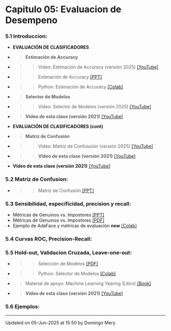 
# Capitulo 05: Evaluacion de Desempeno
### 5.1 Introduccion:
* **EVALUACIÓN DE CLASIFICADORES** 
* > **Estimación de Accuracy** 
* >> Video: Estimación de Accuracy (versión 2025) [[YouTube]](https://youtu.be/iyublV0mt8g)
* >> Estimación de Accuracy [[PPT]](https://github.com/domingomery/patrones/blob/master/clases/Cap05_Evaluacion/presentations/PAT05_AccuracyEstimation.pptx)
* >> Python: Estimación de Accuracy [[Colab]](https://drive.google.com/file/d/1-Lj0ggk6ERQnbDu7gV2DQ3n9zdV8W0Yf/view?usp=sharing)
* > **Selector de Modelos** 
* >> Video: Selector de Modelos (versión 2025) [[YouTube]](https://youtu.be/aiTFYUBo8IE)
* > **Video de esta clase (versión 2021)** [[YouTube]](https://youtu.be/zxYwNPLHWuw)
* **EVALUACIÓN DE CLASIFICADORES (cont)** 
* > **Matriz de Confusión** 
* >> Video: Matriz de Confusuión (versión 2025) [[YouTube]](https://youtu.be/eM7wq1B7ubw)
* >> **Video de esta clase (versión 2021)** [[YouTube]](https://youtu.be/TlrNzh-vghM)
* **Video de esta clase (versión 2021)** [[YouTube]](https://youtu.be/Md_eY5twq9c)
### 5.2 Matriz de Confusion:
* >> Matriz de Confusión [[PPT]](https://github.com/domingomery/patrones/blob/master/clases/Cap05_Evaluacion/presentations/PAT05_ConfusionMatrix.pptx)
### 5.3 Sensibilidad, especificidad, precision y recall:
* Métricas de Genuinos vs. Impostores [[PPT]](https://github.com/domingomery/patrones/blob/master/clases/Cap05_Evaluacion/presentations/PAT05_Genuine_Impostor.pptx)
* Métricas de Genuinos vs. Impostores [[PDF]](https://github.com/domingomery/patrones/blob/master/clases/Cap05_Evaluacion/presentations/PAT_05_Understanding-Biometric-Performance-Evaluation.pdf)
* Ejemplo de AdaFace y métricas de evaluación **new** [[Colab]](https://drive.google.com/file/d/1K0lw4XDjjIXZTeyTCao92ygF604o8w2D)
### 5.4 Curvas ROC, Precision-Recall:
### 5.5 Hold-out, Validacion Cruzada, Leave-one-out:
* >> Selección de Modelos [[PDF]](https://github.com/domingomery/patrones/blob/master/clases/Cap05_Evaluacion/presentations/PAT05_ModelSelector.pdf)
* >> Python: Selector de Modelos [[Colab]](https://drive.google.com/file/d/1Fnbnda8AGgdP5fXfIv1B_hvrRM9sPCXv/view?usp=sharing)
* > Material de apoyo: Machine Learning Yearing (Libro) [[Book]](https://github.com/domingomery/patrones/blob/master/clases/Cap05_Evaluacion/papers/NG-MLY01_13.pdf)
* > **Video de esta clase (versión 2021)** [[YouTube]](https://youtu.be/VwThW__AmsE)
### 5.6 Ejemplos:
---


Updated on 05-Jun-2025 at 15:50 by Domingo Mery
